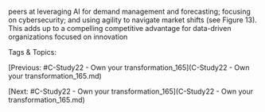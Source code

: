 peers at leveraging AI for demand management and 
forecasting; focusing on cybersecurity; and using 
agility to navigate market shifts (see Figure 13).  
This adds up to a compelling competitive advantage 
for data-driven organizations focused on innovation 

   Tags & Topics:
   

[Previous: #C-Study22 - Own your transformation_165](C-Study22 - Own your transformation_165.md)

[Next: #C-Study22 - Own your transformation_165](C-Study22 - Own your transformation_165.md)